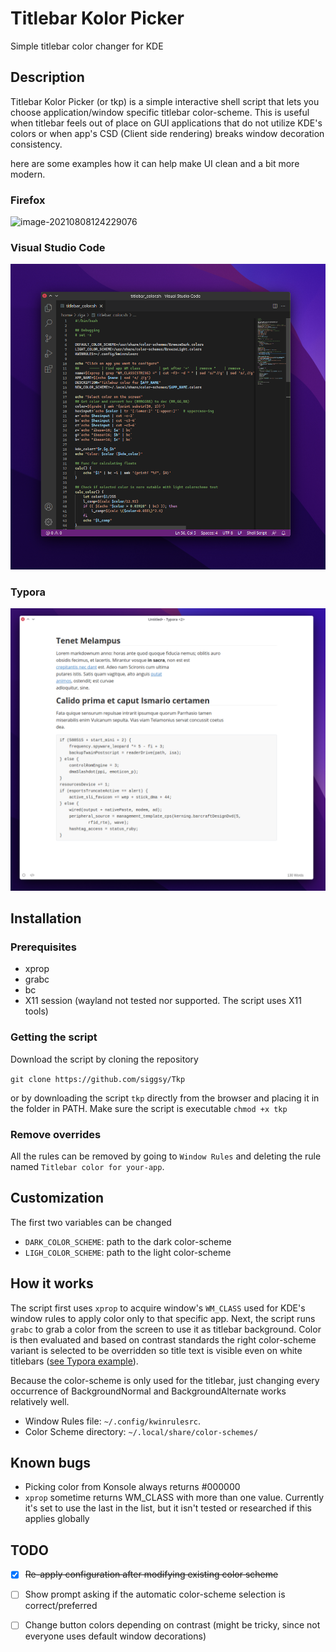 # Titlebar Kolor Picker

Simple titlebar color changer for KDE

## Description

Titlebar Kolor Picker (or tkp) is a simple interactive shell script that lets you choose application/window specific titlebar color-scheme. This is useful when titlebar feels out of place on GUI applications that do not utilize KDE's colors or when app's CSD (Client side rendering) breaks window decoration consistency.

here are some examples how it can help make UI clean and a bit more modern.

### Firefox

![image-20210808124229076](screenshots/image-20210808124229076.png)



### Visual Studio Code

![image-20210808124344563](screenshots/image-20210808124344563.png)

### Typora

![image-20210808154411005](screenshots/image-20210808154411005.png)



## Installation

### Prerequisites

- xprop
- grabc
- bc
- X11 session (wayland not tested nor supported. The script uses X11 tools)

### Getting the script

Download the script by cloning the repository 

```git clone https://github.com/siggsy/Tkp```

or by downloading the script `tkp` directly from the browser and placing it in the folder in PATH. Make sure the script is executable `chmod +x tkp`

### Remove overrides

All the rules can be removed by going to `Window Rules` and deleting the rule named  `Titlebar color for your-app`.



## Customization

The first two variables can be changed

- `DARK_COLOR_SCHEME`: path to the dark color-scheme
- `LIGH_COLOR_SCHEME`: path to the light color-scheme



## How it works

The script first uses `xprop` to acquire window's `WM_CLASS` used for KDE's window rules to apply color only to that specific app. Next, the script runs `grabc` to grab a color from the screen to use it as titlebar background. Color is then evaluated and based on contrast standards the right color-scheme variant is selected to be overridden so title text is visible even on white titlebars ([see Typora example](#typora)).

Because the color-scheme is only used for the titlebar, just changing every occurrence of BackgroundNormal and BackgroundAlternate works relatively well.

- Window Rules file: `~/.config/kwinrulesrc`.
- Color Scheme directory: `~/.local/share/color-schemes/`



## Known bugs

- Picking color from Konsole always returns #000000
- `xprop` sometime returns WM_CLASS with more than one value. Currently it's set to use the last in the list, but it isn't tested or researched if this applies globally



## TODO

- [x] ~~Re-apply configuration after modifying  existing color scheme~~

- [ ] Show prompt asking if the automatic color-scheme selection is correct/preferred 
- [ ] Change button colors depending on contrast (might be tricky, since not everyone uses default window decorations)

